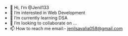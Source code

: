 - 👋 Hi, I’m @Jenil133
- 👀 I’m interested in Web Development
- 🌱 I’m currently learning DSA
- 💞️ I’m looking to collaborate on ...
- 📫 How to reach me email:- jenilsavalia058@gmail.com

<!---
Jenil133/Jenil133 is a ✨ special ✨ repository because its `README.md` (this file) appears on your GitHub profile.
You can click the Preview link to take a look at your changes.
--->
